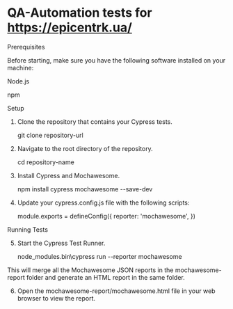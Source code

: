 # QA-Automation tests for https://epicentrk.ua/

Prerequisites

Before starting, make sure you have the following software installed on your machine:

   Node.js
   
   npm

Setup

1. Clone the repository that contains your Cypress tests.

    git clone repository-url

2. Navigate to the root directory of the repository.

    cd repository-name

3. Install Cypress and Mochawesome.

    npm install cypress mochawesome --save-dev

4. Update your cypress.config.js file with the following scripts:

    module.exports = defineConfig({
        reporter: 'mochawesome',
    })

Running Tests

5. Start the Cypress Test Runner.

    node_modules\.bin\cypress run --reporter mochawesome

This will merge all the Mochawesome JSON reports in the mochawesome-report folder and generate an HTML report in the same folder.

6. Open the mochawesome-report/mochawesome.html file in your web browser to view the report.

